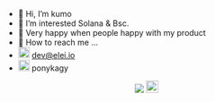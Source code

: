 - 🎌 Hi, I’m kumo
- 🧐 I’m interested Solana & Bsc.
- 🤣 Very happy when people happy with my product
- 🚀 How to reach me ...
- <img src="https://cdn-icons-png.flaticon.com/256/10505/10505856.png" width="20" height="20"> dev@elei.io
- <img src="https://github.com/kagypony/kagypony/assets/114330558/d134748b-7e3a-4e07-b5b1-5a1115b2ca1a" width="20" height="20"> ponykagy

<p align="center">
    <img src="https://visitor-badge.laobi.icu/badge?page_id=happyday03518"/>
    <a>
    <img src="https://media.giphy.com/media/hvRJCLFzcasrR4ia7z/giphy.gif" width="22px">
</p>


